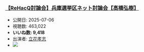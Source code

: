 ### [【ReHacQ討論会】兵庫選挙区ネット討論会【高橋弘樹】](https://www.youtube.com/watch?v=Qm5ugBF67q4)
-   公開日: 2025-07-06
-   視聴数: 463,022
-   **いいね数: 9,418**
-   出演者: [立花孝志](/rehacq_fan/people/立花孝志 "wikilink")
- [![](https://img.youtube.com/vi/Qm5ugBF67q4/hqdefault.jpg)](https://www.youtube.com/watch?v=Qm5ugBF67q4)
